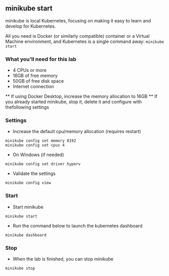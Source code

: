 ## minikube start
minikube is local Kubernetes, focusing on making it easy to learn and develop for Kubernetes.

All you need is Docker (or similarly compatible) container or a Virtual Machine environment, and Kubernetes is a single command away: ```minikube start```

### What you’ll need for this lab
* 4 CPUs or more
* 16GB of free memory
* 50GB of free disk space
* Internet connection

** If using Docker Desktop, increase the memory allocation to 16GB
** If you already started minikube, stop it, delete it and configure with thefollowing settings

### Settings
* Increase the default cpu/memory allocation (requires restart)
```
minikube config set memory 8192
minikube config set cpus 4
```
* On Windows (if needed)
```
minikube config set driver hyperv
```
* Validate the settings
```
minikube config view
```
### Start
* Start minikube
```
minikube start
```
* Run the command below to launch the kubernetes dashboard
```
minikube dashboard
```
### Stop
* When the lab is finished, you can stop minikube

```
minikube stop
```
